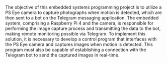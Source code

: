 The objective of this embedded systems programming project is to utilize a PS Eye camera to capture photographs when motion is detected, which are then sent to a bot on the Telegram messaging application. The embedded system, comprising a Raspberry Pi 4 and the camera, is responsible for performing the image capture process and transmitting the data to the bot, making remote monitoring possible via Telegram.
To implement this solution, it is necessary to develop a control program that interfaces with the PS Eye camera and captures images when motion is detected. This program must also be capable of establishing a connection with the Telegram bot to send the captured images in real-time.
